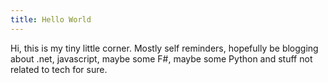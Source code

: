 ```yaml
---
title: Hello World
---
```


Hi, this is my tiny little corner. Mostly self reminders, hopefully be blogging about .net, javascript, maybe some F#, maybe some Python and stuff not related to tech for sure.

